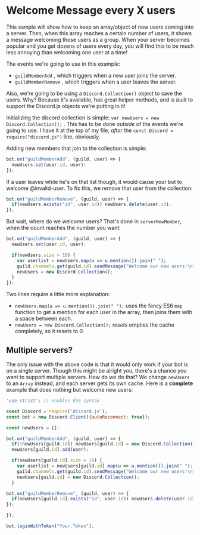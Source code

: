 # Welcome Message every X users

This sample will show how to keep an array/object of new users coming into a server. Then, when this array reaches a certain number of users, it shows a message welcoming those users as a group. When your server becomes popular and you get dozens of users every day, you will find this to be much less annoying than welcoming one user at a time!

The events we're going to use in this example: 
* `guildMemberAdd` , which triggers when a new user joins the server.
* `guildMemberRemove` , which triggers when a user leaves the server.

Also, we're going to be using a `Discord.Collection()` object to save the users. Why? Because it's available, has great helper methods, and is *built* to support the Discord.js objects we're putting in it!

Initializing the discord collection is simple: `var newUsers = new Discord.Collection();` . This has to be done *outside* of the events we're going to use. I have it at the top of my file, *after* the `const Discord = require("discord.js")` line, obviously.

Adding new members that join to the collection is simple:

```js
bot.on("guildMemberAdd", (guild, user) => {
  newUsers.set(user.id, user);
});
```

If a user leaves while he's on that list though, it would cause your bot to welcome @invalid-user. To fix this, we remove that user from the collection: 

```js
bot.on("guildMemberRemove", (guild, user) => {
  if(newUsers.exists("id", user.id)) newUsers.delete(user.id);
});
```

But wait, where do we welcome users? That's done in `serverNewMember`, when the count reaches the number you want: 

```js
bot.on("guildMemberAdd", (guild, user) => {
  newUsers.set(user.id, user);

  if(newUsers.size > 10) {
    var userlist = newUsers.map(u => u.mention()).join(" ");
    guild.channels.get(guild.id).sendMessage("Welcome our new users!\n"+userlist);
    newUsers = new Discord.Collection();
  }
});
```

Two lines require a little more explanation: 
* `newUsers.map(u => u.mention()).join(" ");` uses the fancy ES6 `map` function to get a mention for each user in the array, then joins them with a space between each.
* `newUsers = new Discord.Collection();` *resets* empties the cache completely, so it resets to 0.

## Multiple servers?

The only issue with the above code is that it would only work if your bot is on a single server. Though this might be alright you, there's a chance you want to support multiple servers. How do we do that? We change `newUsers` to an `Array` instead, and each server gets its own cache. Here is a **complete** example that does nothing but welcome new users: 

```js
'use strict'; // enables ES6 syntax

const Discord = require('discord.js');
const bot = new Discord.Client({autoReconnect: true});

const newUsers = [];

bot.on("guildMemberAdd", (guild, user) => {
  if(!newUsers[guild.id]) newUsers[guild.id] = new Discord.Collection();
  newUsers[guild.id].add(user);

  if(newUsers[guild.id].size > 10) {
    var userlist = newUsers[guild.id].map(u => u.mention()).join(" ");
    guild.channels.get(guild.id).sendMessage("Welcome our new users!\n"+userlist);
    newUsers[guild.id] = new Discord.Collection();
  }

bot.on("guildMemberRemove", (guild, user) => {
  if(newUsers[guild.id].exists("id", user.id)) newUsers.delete(user.id);
});

});

bot.loginWithToken("Your.Token");
```